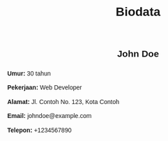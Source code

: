 <!DOCTYPE html>
<html lang="en">
<head>
    <meta charset="UTF-8">
    <meta name="viewport" content="width=device-width, initial-scale=1.0">
    <title>Biodata</title>
    <style>
        body {
            font-family: Arial, sans-serif;
            line-height: 1.6;
            max-width: 600px;
            margin: 20px auto;
            padding: 0 20px;
        }
        h1, h2 {
            text-align: center;
        }
        ul {
            list-style-type: none;
            padding: 0;
        }
        li {
            margin-bottom: 10px;
        }
    </style>
</head>
<body>
    <header>
        <h1>Biodata</h1>
    </header>
    <main>
        <h2>John Doe</h2>
        <ul>
            <li><strong>Umur:</strong> 30 tahun</li>
            <li><strong>Pekerjaan:</strong> Web Developer</li>
            <li><strong>Alamat:</strong> Jl. Contoh No. 123, Kota Contoh</li>
            <li><strong>Email:</strong> johndoe@example.com</li>
            <li><strong>Telepon:</strong> +1234567890</li>
        </ul>
    </main>
</body>
</html>
